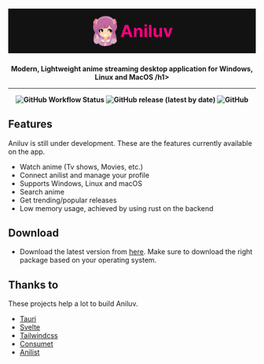 ![banner](https://github.com/wovnep/aniluv/blob/main/public/banner.png?raw=true)

<h4 align="center"> Modern, Lightweight anime streaming desktop application for Windows, Linux and MacOS /h1>

---


![GitHub Workflow Status](https://img.shields.io/github/actions/workflow/status/wovnep/aniluv/release.yml?style=plastic)
![GitHub release (latest by date)](https://img.shields.io/github/v/release/wovnep/aniluv) 
![GitHub](https://img.shields.io/github/license/wovnep/aniluv)


## Features

Aniluv is still under development. These are the features currently available on the app.

-   Watch anime (Tv shows, Movies, etc.)
-   Connect anilist and manage your profile
-   Supports Windows, Linux and macOS
-   Search anime
-   Get trending/popular releases
-   Low memory usage, achieved by using rust on the backend

## Download

-   Download the latest version from [here](https://github.com/wovnep/aniluv/releases/latest). Make sure to download the right package based on your operating system.

## Thanks to

These projects help a lot to build Aniluv.

-   [Tauri](https://tauri.app/)
-   [Svelte](https://svelte.dev/)
-   [Tailwindcss](https://tailwindcss.com/)
-   [Consumet](https://github.com/consumet)
-   [Anilist](https://anilist.co/)
